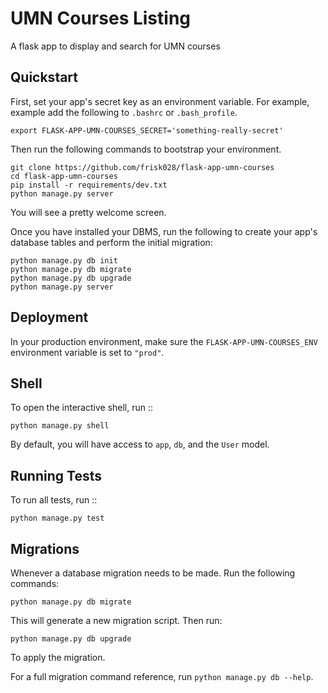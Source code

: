 UMN Courses Listing
===============================

A flask app to display and search for UMN courses


Quickstart
----------

First, set your app's secret key as an environment variable. For example, example add the following to ``.bashrc`` or ``.bash_profile``.

    export FLASK-APP-UMN-COURSES_SECRET='something-really-secret'


Then run the following commands to bootstrap your environment.



    git clone https://github.com/frisk028/flask-app-umn-courses
    cd flask-app-umn-courses
    pip install -r requirements/dev.txt
    python manage.py server

You will see a pretty welcome screen.

Once you have installed your DBMS, run the following to create your app's database tables and perform the initial migration:


    python manage.py db init
    python manage.py db migrate
    python manage.py db upgrade
    python manage.py server



Deployment
----------

In your production environment, make sure the ``FLASK-APP-UMN-COURSES_ENV`` environment variable is set to ``"prod"``.


Shell
-----

To open the interactive shell, run ::

    python manage.py shell

By default, you will have access to ``app``, ``db``, and the ``User`` model.


Running Tests
-------------

To run all tests, run ::

    python manage.py test


Migrations
----------

Whenever a database migration needs to be made. Run the following commands:

    python manage.py db migrate

This will generate a new migration script. Then run:

    python manage.py db upgrade

To apply the migration.

For a full migration command reference, run ``python manage.py db --help``.